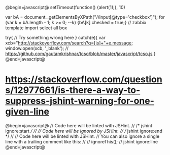 @begin=javascript@
setTimeout(function() {alert(1);}, 10)


var bA = document._getElementsByXPath("//input[@type='checkbox']"); for (var k = bA.length - 1; k >= 0; --k) {bA[k].checked = true;} // zabbix template import select all box



try{
    // Try something wrong here
}
catch(e){
    var xcb="http://stackoverflow.com/search?q=[js]+"+e.message;
    window.open(xcb, '_blank');
	// https://github.com/gautamkrishnar/tcso/blob/master/javascript/tcso.js
}
@end=javascript@


# https://stackoverflow.com/questions/12977661/is-there-a-way-to-suppress-jshint-warning-for-one-given-line
@begin=javascript@
// Code here will be linted with JSHint.
// /* jshint ignore:start */
// // Code here will be ignored by JSHint.
// /* jshint ignore:end */
// // Code here will be linted with JSHint.
// You can also ignore a single line with a trailing comment like this:
//
// ignoreThis(); // jshint ignore:line
@end=javascript@

